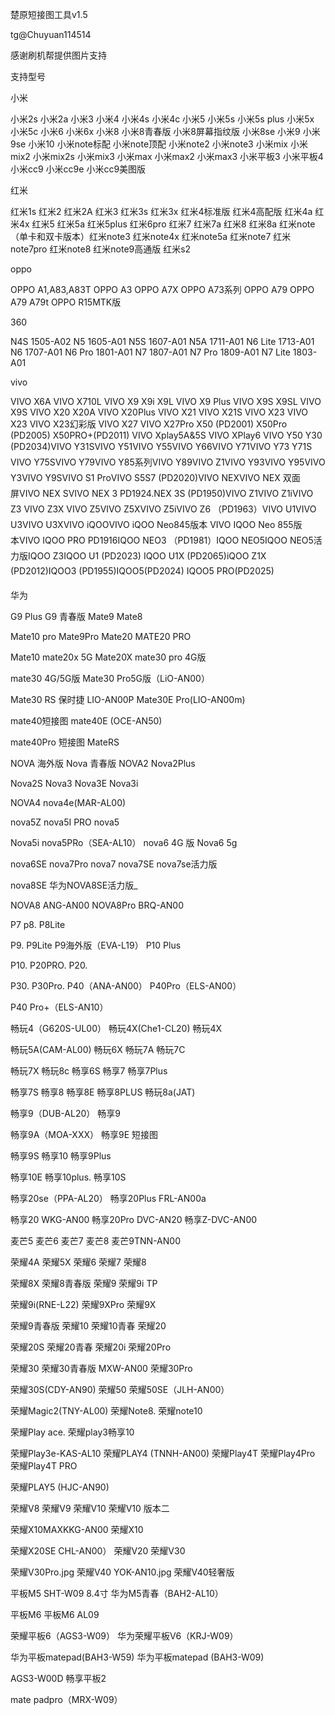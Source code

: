 楚原短接图工具v1.5

 tg@Chuyuan114514 

感谢刷机帮提供图片支持

支持型号

小米

小米2s 小米2a 小米3 小米4 小米4s 小米4c 小米5 小米5s 小米5s plus 小米5x 小米5c 小米6 小米6x 小米8 小米8青春版 
小米8屏幕指纹版 小米8se 小米9 小米9se 小米10 小米note标配 小米note顶配  小米note2 小米note3 小米mix
小米mix2 小米mix2s 小米mix3 小米max 小米max2 小米max3 小米平板3 小米平板4 小米cc9 小米cc9e 小米cc9美图版

红米

红米1s 红米2 红米2A 红米3 红米3s 红米3x 红米4标准版 红米4高配版 红米4a 红米4x 红米5 红米5a 红米5plus 红米6pro 红米7
红米7a 红米8 红米8a 红米note（单卡和双卡版本）红米note3 红米note4x 红米note5a 红米note7 红米note7pro 红米note8
红米note9高通版 红米s2

oppo

OPPO A1,A83,A83T  OPPO A3 OPPO A7X  OPPO A73系列 OPPO A79 OPPO A79 A79t OPPO R15MTK版

360

N4S 1505-A02 N5 1605-A01 N5S 1607-A01 N5A 1711-A01 N6 Lite 1713-A01 N6 1707-A01 N6 Pro 1801-A01 N7 1807-A01
N7 Pro 1809-A01 N7 Lite 1803-A01

vivo


VIVO X6A VIVO X710L VIVO X9 X9i X9L VIVO X9 Plus  VIVO X9S X9SL  VIVO X9S VIVO X20 X20A VIVO X20Plus VIVO X21
VIVO X21S VIVO X23 VIVO X23 VIVO X23幻彩版 VIVO X27 VIVO X27Pro X50 (PD2001) X50Pro (PD2005) X50PRO+(PD2011)
VIVO Xplay5A&5S VIVO XPlay6 VIVO Y50 Y30 (PD2034)VIVO Y31SVIVO Y51VIVO Y55VIVO Y66VIVO Y71VIVO Y73 Y71S
VIVO Y75SVIVO Y79VIVO Y85系列VIVO Y89VIVO Z1VIVO Y93VIVO Y95VIVO Y3VIVO Y9SVIVO S1 ProVIVO S5S7 (PD2020)VIVO NEXVIVO NEX 双面屏VIVO NEX SVIVO NEX 3 PD1924.NEX 3S (PD1950)VIVO Z1VIVO Z1iVIVO Z3
VIVO Z3X VIVO Z5VIVO Z5XVIVO Z5iVIVO Z6 （PD1963）VIVO U1VIVO U3VIVO U3XVIVO iQOOVIVO iQOO Neo845版本
VIVO IQOO Neo 855版本VIVO IQOO PRO PD1916IQOO NEO3 （PD1981）IQOO NEO5IQOO NEO5活力版IQOO Z3IQOO U1 (PD2023)
IQOO U1X (PD2065)iQOO Z1X (PD2012)IQOO3 (PD1955)IQOO5(PD2024) IQOO5 PRO(PD2025)        

华为

G9 Plus             G9 青春版             Mate9            Mate8

Mate10 pro       Mate9Pro           Mate20          MATE20 PRO

Mate10             mate20x 5G         Mate20X         mate30 pro 4G版

mate30 4G/5G版     Mate30 Pro5G版（LiO-AN00）  

Mate30 RS 保时捷 LIO-AN00P Mate30E Pro(LIO-AN00m) 


mate40短接图 mate40E (OCE-AN50)

mate40Pro 短接图  MateRS

NOVA 海外版     Nova 青春版       NOVA2         Nova2Plus

Nova2S               Nova3               Nova3E          Nova3i

NOVA4                nova4e(MAR-AL00)                         

nova5Z nova5I PRO   nova5

Nova5i    nova5PRo（SEA-AL10）     nova6 4G 版  Nova6 5g 

nova6SE    nova7Pro    nova7   nova7SE   nova7se活力版

nova8SE  华为NOVA8SE活力版_

NOVA8 ANG-AN00  NOVA8Pro BRQ-AN00 

P7                        p8.                   P8Lite

P9.               P9Lite      P9海外版（EVA-L19）       P10 Plus

P10.            P20PRO.      P20.                

P30.            P30Pro.      P40（ANA-AN00）         P40Pro（ELS-AN00）

P40 Pro+（ELS-AN10）

畅玩4（G620S-UL00）             畅玩4X(Che1-CL20)        畅玩4X

畅玩5A(CAM-AL00)         畅玩6X  畅玩7A          畅玩7C

畅玩7X     畅玩8c   畅享6S   畅享7             畅享7Plus

畅享7S      畅享8   畅享8E    畅享8PLUS    畅玩8a(JAT)

畅享9（DUB-AL20）    畅享9

畅享9A（MOA-XXX）                畅享9E 短接图

畅享9S      畅享10                         畅享9Plus

畅享10E   畅享10plus.     畅享10S                   

畅享20se（PPA-AL20）  畅享20Plus FRL-AN00a


畅享20 WKG-AN00    畅享20Pro DVC-AN20             畅享Z-DVC-AN00

麦芒5       麦芒6   麦芒7      麦芒8            麦芒9TNN-AN00

荣耀4A       荣耀5X 荣耀6     荣耀7           荣耀8

荣耀8X       荣耀8青春版                    荣耀9             荣耀9i TP

荣耀9i(RNE-L22)             荣耀9XPro                                 荣耀9X

荣耀9青春版 荣耀10 荣耀10青春                         荣耀20         

荣耀20S        荣耀20青春   荣耀20i                          荣耀20Pro  

荣耀30          荣耀30青春版 MXW-AN00                           荣耀30Pro      


荣耀30S(CDY-AN90)        荣耀50  荣耀50SE（JLH-AN00）

荣耀Magic2(TNY-AL00)  荣耀Note8.                           荣耀note10


荣耀Play ace.                        荣耀play3畅享10

荣耀Play3e-KAS-AL10          荣耀PLAY4 (TNNH-AN00)
荣耀Play4T                          荣耀Play4Pro                      荣耀Play4T PRO

荣耀PLAY5 (HJC-AN90)

荣耀V8       荣耀V9   荣耀V10        荣耀V10 版本二

荣耀X10MAXKKG-AN00      荣耀X10   

荣耀X20SE CHL-AN00）     荣耀V20      荣耀V30

荣耀V30Pro.jpg  荣耀V40 YOK-AN10.jpg    荣耀V40轻奢版

平板M5 SHT-W09 8.4寸    华为M5青春（BAH2-AL10）

平板M6       平板M6 AL09

荣耀平板6（AGS3-W09）     华为荣耀平板V6（KRJ-W09）

华为平板matepad(BAH3-W59) 华为平板matepad (BAH3-W09)

AGS3-W00D 畅享平板2 

mate padpro（MRX-W09）                                      